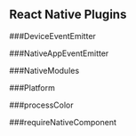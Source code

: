 ## React Native Plugins




###DeviceEventEmitter

###NativeAppEventEmitter

###NativeModules

###Platform

###processColor

###requireNativeComponent

